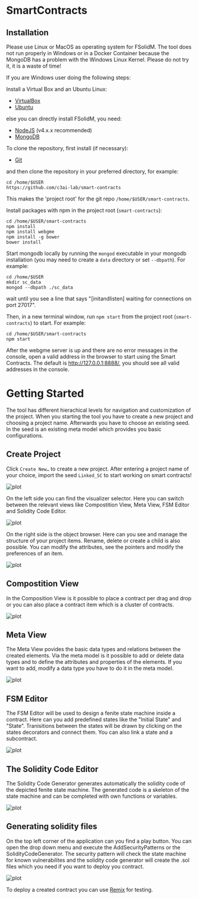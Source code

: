 # SmartContracts

## Installation

Please use Linux or MacOS as operating system for FSolidM. The tool does not run properly in Windows or in a Docker Container because the MongoDB has a problem with the Windows Linux Kernel. Please do not try it, it is a waste of time! 

If you are Windows user doing the following steps: 

Install a Virtual Box and an Ubuntu Linux: 
- [VirtualBox](https://www.virtualbox.org/)
- [Ubuntu](https://ubuntu.com/download)

else you can directly install FSolidM, you need:
- [NodeJS](https://nodejs.org/en/download/) (v4.x.x recommended)
- [MongoDB](https://www.mongodb.com/download-center#production)

To clone the repository, first install (if necessary):
- [Git](https://git-scm.com/downloads)

and then clone the repository in your preferred directory, for example:
```
cd /home/$USER
https://github.com/c3ai-lab/smart-contracts
```
This makes the 'project root' for the git repo `/home/$USER/smart-contracts`.

Install packages with npm in the project root (`smart-contracts`):
```
cd /home/$USER/smart-contracts
npm install
npm install webgme
npm install -g bower
bower install
```
Start mongodb locally by running the `mongod` executable in your mongodb installation (you may need to create a `data` directory or set `--dbpath`). For example:
```
cd /home/$USER
mkdir sc_data
mongod --dbpath ./sc_data
```
wait until you see a line that says "[initandlisten] waiting for connections on port 27017".

Then, in a new terminal window, run `npm start` from the project root (`smart-contracts`) to start. For example:
```
cd /home/$USER/smart-contracts
npm start
```

After the webgme server is up and there are no error messages in the console, open a valid address in the browser to start using the Smart Contracts. The default is http://127.0.0.1:8888/, you should see all valid addresses in the console.


# Getting Started

The tool has different hierachical levels for navigation and customization of the project. When you starting the tool you have to create a new project and choosing a project name. Afterwards you have to choose an existing seed. In the seed is an existing meta model which provides you basic configurations.

## Create Project
Click `Create New…` to create a new project.
After entering a project name of your choice, import the seed `Linked_SC` to start working on smart contracts!

![plot](./documentation/create_project.png)

On the left side you can find the visualizer selector. Here you can switch between the relevant views like Compostition View, Meta View, FSM Editor and Solidity Code Editor.

![plot](./documentation/visualizer_selector.png)

On the right side is the object browser. Here can you see and manage the structure of your project items. Rename, delete or create a child is also possible. You can modify the attributes, see the pointers and modify the preferences of an item.  

![plot](./documentation/object_browser.png)

## Compostition View
In the Composition View is it possible to place a contract per drag and drop or you can also place a contract item which is a cluster of contracts. 

![plot](./documentation/composition_view.png)

## Meta View
The Meta View povides the basic data types and relations between the created elements. Via the meta model is it possible to add or delete data types and to define the attributes and properties of the elements. If you want to add, modify a data type you have to do it in the meta model. 

![plot](./documentation/meta_view.png)

## FSM Editor
The FSM Editor will be used to design a fenite state machine inside a contract. Here can you add predefined states like the "Initial State" and "State". Tranisitions between the states will be drawn by clicking on the states decorators and connect them. You can also link a state and a subcontract.  

![plot](./documentation/fsm_editor.png)

## The Solidity Code Editor
The Solidity Code Generator generates automatically the solidity code of the depicted fenite state machine. The generated code is a skeleton of the state machine and can be completed with own functions or variables.

![plot](./documentation/solidity_code_editor.png)

## Generating solidity files
On the top left corner of the application can you find a play button. You can open the drop down menu and execute the AddSecurityPatterns or the SolidityCodeGenerator. The security pattern will check the state machine for known vulnerabilites and the solidity code generator will create the .sol files which you need if you want to deploy you contract.

![plot](./documentation/code_generator.png)

To deploy a created contract you can use [Remix](https://remix.ethereum.org/) for testing.